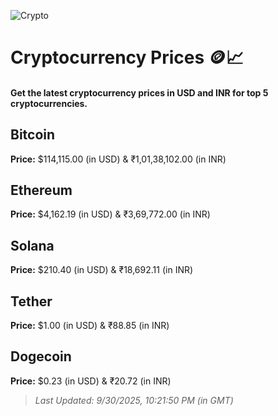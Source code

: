 
![Crypto](https://www.techguide.com.au/wp-content/uploads/2020/11/crypto3.jpeg)

# Cryptocurrency Prices 🪙📈

#### Get the latest cryptocurrency prices in USD and INR for top 5 cryptocurrencies.

## Bitcoin

**Price:** $114,115.00 (in USD) & ₹1,01,38,102.00 (in INR)

## Ethereum

**Price:** $4,162.19 (in USD) & ₹3,69,772.00 (in INR)

## Solana

**Price:** $210.40 (in USD) & ₹18,692.11 (in INR)

## Tether

**Price:** $1.00 (in USD) & ₹88.85 (in INR)

## Dogecoin

**Price:** $0.23 (in USD) & ₹20.72 (in INR)

> _Last Updated: 9/30/2025, 10:21:50 PM (in GMT)_
